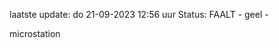 laatste update: 
do 21-09-2023 12:56   uur 
Status: FAALT - geel - 
<div class="service Y">microstation</div>